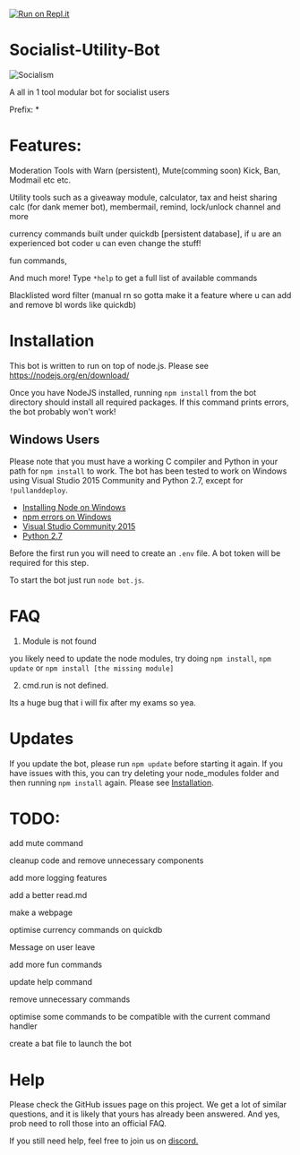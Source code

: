 [![Run on Repl.it](https://repl.it/badge/github/CaesiumSG/Socialist-Utility-Bot)](https://repl.it/github/CaesiumSG/Socialist-Utility-Bot)

# Socialist-Utility-Bot


![Socialism](https://www.independent.org/images/article_featured/2020/socialism_flag_1200x675.png)


A all in 1 tool modular bot for socialist users

Prefix: *


# Features:
Moderation Tools with Warn (persistent), Mute(comming soon) Kick, Ban, Modmail etc etc.

Utility tools such as a giveaway module, calculator, tax and heist sharing calc (for dank memer bot), membermail, remind, lock/unlock channel and more

currency commands built under quickdb [persistent database], if u are an experienced bot coder u can even change the stuff!

fun commands,

And much more! Type `*help` to get a full list of available commands

Blacklisted word filter (manual rn so gotta make it a feature where u can add and remove bl words like quickdb)

# Installation

This bot is written to run on top of node.js. Please see https://nodejs.org/en/download/

Once you have NodeJS installed, running `npm install` from the bot directory should install all required packages. If this command prints errors, the bot probably won't work!



## Windows Users
Please note that you must have a working C compiler and Python in your path for
`npm install` to work. The bot has been tested to work on Windows using Visual Studio 2015 Community and Python 2.7, except for `!pullanddeploy`.
* [Installing Node on Windows](http://blog.teamtreehouse.com/install-node-js-npm-windows)
* [npm errors on Windows](http://stackoverflow.com/questions/21365714/nodejs-error-installing-with-npm)
* [Visual Studio Community 2015](https://www.visualstudio.com/en-us/products/visual-studio-community-vs.aspx)
* [Python 2.7](https://www.python.org/downloads/)



Before the first run you will need to create an `.env` file. A bot token will be required for this step. 

To start the bot just run
`node bot.js`.

# FAQ
1) Module is not found

you likely need to update the node modules, try doing `npm install`, `npm update` or `npm install [the missing module]`

2) cmd.run is not defined.

Its a huge bug that i will fix after my exams so yea.


# Updates
If you update the bot, please run `npm update` before starting it again. If you have
issues with this, you can try deleting your node_modules folder and then running
`npm install` again. Please see [Installation](#Installation).

# TODO:
add mute command

cleanup code and remove unnecessary components

add more logging features

add a better read.md

make a webpage

optimise currency commands on quickdb

Message on user leave

add more fun commands

update help command

remove unnecessary commands

optimise some commands to be compatible with the current command handler

create a bat file to launch the bot

# Help
Please check the GitHub issues page on this project. We get a lot of similar questions, and it is likely that yours has already been answered. And yes, prob need to roll those into an official FAQ.

If you still need help, feel free to join us on [discord.](https://discord.gg/RzRhBCq)

